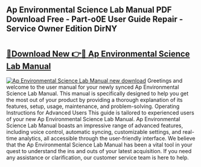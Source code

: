 ## Ap Environmental Science Lab Manual PDF Download Free - Part-o0E User Guide Repair - Service Owner Edition DirNY

# <h2><a href="http://bc11679.oget.top/?id=Ap+Environmental+Science+Lab+Manual">🔗Download New 👉🔴 Ap Environmental Science Lab Manual</a></h2>

[![Ap Environmental Science Lab Manual new download](https://i.imgur.com/5g1atiW.png)](http://bc11679.oget.top/?id=Ap+Environmental+Science+Lab+Manual)
Greetings and welcome to the user manual for your newly synced Ap Environmental Science Lab Manual. This manual is specifically designed to help you get the most out of your product by providing a thorough explanation of its features, setup, usage, maintenance, and problem-solving. Operating Instructions for Advanced Users This guide is tailored to experienced users of your new Ap Environmental Science Lab Manual. Ap Environmental Science Lab Manual boasts an impressive range of advanced features, including voice control, automatic syncing, customizable settings, and real-time analytics, all accessible through the user-friendly interface. We believe that the Ap Environmental Science Lab Manual has been a vital tool in your quest to understand the ins and outs of your latest acquisition. If you need any assistance or clarification, our customer service team is here to help.
